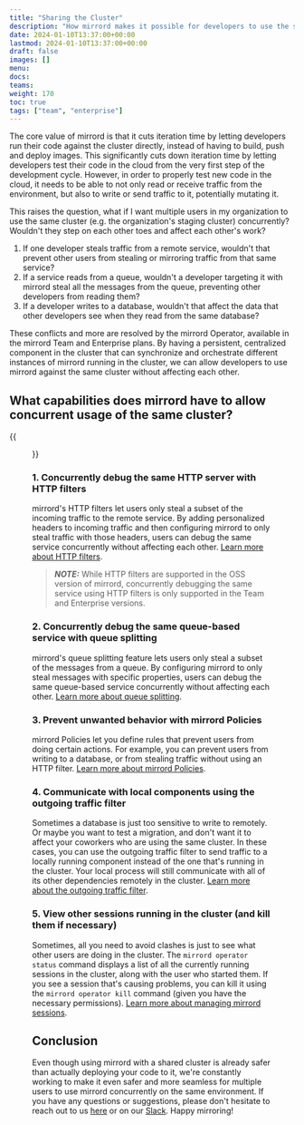 ```yaml
---
title: "Sharing the Cluster"
description: "How mirrord makes it possible for developers to use the same cluster concurrently."
date: 2024-01-10T13:37:00+00:00
lastmod: 2024-01-10T13:37:00+00:00
draft: false
images: []
menu:
docs:
teams:
weight: 170
toc: true
tags: ["team", "enterprise"]
---
```


The core value of mirrord is that it cuts iteration time by letting developers run their code against the cluster directly, instead of having to build, push and deploy images. This significantly cuts down iteration time by letting developers test their code in the cloud from the very first step of the development cycle. However, in order to properly test new code in the cloud, it needs to be able to not only read or receive traffic from the environment, but also to write or send traffic to it, potentially mutating it.

This raises the question, what if I want multiple users in my organization to use the same cluster (e.g. the organization's staging cluster) concurrently? Wouldn't they step on each other toes and affect each other's work?

1. If one developer steals traffic from a remote service, wouldn't that prevent other users from stealing or mirroring traffic from that same service?
2. If a service reads from a queue, wouldn't a developer targeting it with mirrord steal all the messages from the queue, preventing other developers from reading them?
3. If a developer writes to a database, wouldn't that affect the data that other developers see when they read from the same database?

These conflicts and more are resolved by the mirrord Operator, available in the mirrord Team and Enterprise plans. By having a persistent, centralized component in the cluster that can synchronize and orchestrate different instances of mirrord running in the cluster, we can allow developers to use mirrord against the same cluster without affecting each other.

## What capabilities does mirrord have to allow concurrent usage of the same cluster?

{{<figure src="images/shared-cluster.png" alt="Using clusters concurrently with mirrord" class="w-4/5 margin-auto zoomable">}}

### 1. Concurrently debug the same HTTP server with HTTP filters
mirrord's HTTP filters let users only steal a subset of the incoming traffic to the remote service. By adding personalized headers to incoming traffic and then configuring mirrord to only steal traffic with those headers, users can debug the same service concurrently without affecting each other. [Learn more about HTTP filters](/docs/using-mirrord/steal/#stealing-only-a-subset-of-the-remote-targets-traffic).
> **_NOTE:_**  While HTTP filters are supported in the OSS version of mirrord, concurrently debugging the same service using HTTP filters is only supported in the Team and Enterprise versions.


### 2. Concurrently debug the same queue-based service with queue splitting
mirrord's queue splitting feature lets users only steal a subset of the messages from a queue. By configuring mirrord to only steal messages with specific properties, users can debug the same queue-based service concurrently without affecting each other. [Learn more about queue splitting](/docs/using-mirrord/queue-splitting/).

### 3. Prevent unwanted behavior with mirrord Policies
mirrord Policies let you define rules that prevent users from doing certain actions. For example, you can prevent users from writing to a database, or from stealing traffic without using an HTTP filter. [Learn more about mirrord Policies](/docs/using-mirrord/policies/).

### 4. Communicate with local components using the outgoing traffic filter
Sometimes a database is just too sensitive to write to remotely. Or maybe you want to test a migration, and don't want it to affect your coworkers who are using the same cluster. In these cases, you can use the outgoing traffic filter to send traffic to a locally running component instead of the one that's running in the cluster. Your local process will still communicate with all of its other dependencies remotely in the cluster. [Learn more about the outgoing traffic filter](/docs/using-mirrord/outgoing-traffic-filter/).

### 5. View other sessions running in the cluster (and kill them if necessary)

Sometimes, all you need to avoid clashes is just to see what other users are doing in the cluster. The `mirrord operator status` command displays a list of all the currently running sessions in the cluster, along with the user who started them. If you see a session that's causing problems, you can kill it using the `mirrord operator kill` command (given you have the necessary permissions). [Learn more about managing mirrord sessions](/docs/using-mirrord/sessions/).

## Conclusion

Even though using mirrord with a shared cluster is already safer than actually deploying your code to it, we're constantly working to make it even safer and more seamless for multiple users to use mirrord concurrently on the same environment. If you have any questions or suggestions, please don't hesitate to reach out to us [here](/contact) or on our [Slack](https://metalbear.co/slack). Happy mirroring!
